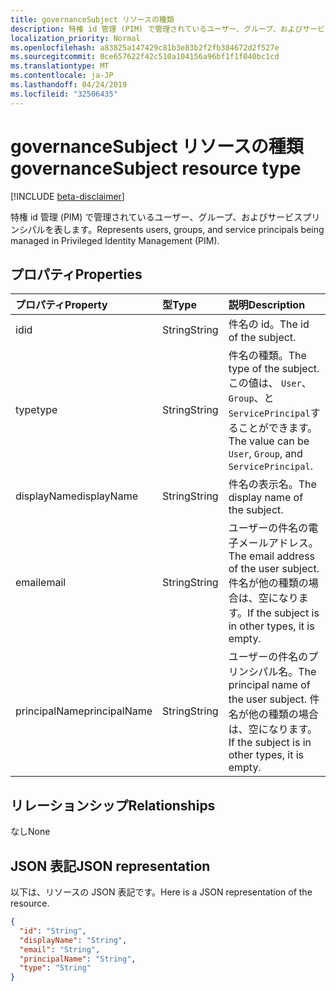 ```yaml
---
title: governanceSubject リソースの種類
description: 特権 id 管理 (PIM) で管理されているユーザー、グループ、およびサービスプリンシパルを表します。
localization_priority: Normal
ms.openlocfilehash: a83825a147429c81b3e83b2f2fb384672d2f527e
ms.sourcegitcommit: 0ce657622f42c510a104156a96bf1f1f040bc1cd
ms.translationtype: MT
ms.contentlocale: ja-JP
ms.lasthandoff: 04/24/2019
ms.locfileid: "32506435"
---
```

# <a name="governancesubject-resource-type"></a><span data-ttu-id="d38ac-103">governanceSubject リソースの種類</span><span class="sxs-lookup"><span data-stu-id="d38ac-103">governanceSubject resource type</span></span>

[!INCLUDE [beta-disclaimer](../../includes/beta-disclaimer.md)]

<span data-ttu-id="d38ac-104">特権 id 管理 (PIM) で管理されているユーザー、グループ、およびサービスプリンシパルを表します。</span><span class="sxs-lookup"><span data-stu-id="d38ac-104">Represents users, groups, and service principals being managed in Privileged Identity Management (PIM).</span></span>


## <a name="properties"></a><span data-ttu-id="d38ac-105">プロパティ</span><span class="sxs-lookup"><span data-stu-id="d38ac-105">Properties</span></span>
| <span data-ttu-id="d38ac-106">プロパティ</span><span class="sxs-lookup"><span data-stu-id="d38ac-106">Property</span></span>  | <span data-ttu-id="d38ac-107">型</span><span class="sxs-lookup"><span data-stu-id="d38ac-107">Type</span></span>       |<span data-ttu-id="d38ac-108">説明</span><span class="sxs-lookup"><span data-stu-id="d38ac-108">Description</span></span>|
|:----------|:----------|:----------|
|<span data-ttu-id="d38ac-109">id</span><span class="sxs-lookup"><span data-stu-id="d38ac-109">id</span></span>         |<span data-ttu-id="d38ac-110">String</span><span class="sxs-lookup"><span data-stu-id="d38ac-110">String</span></span>     | <span data-ttu-id="d38ac-111">件名の id。</span><span class="sxs-lookup"><span data-stu-id="d38ac-111">The id of the subject.</span></span>|
|<span data-ttu-id="d38ac-112">type</span><span class="sxs-lookup"><span data-stu-id="d38ac-112">type</span></span>       |<span data-ttu-id="d38ac-113">String</span><span class="sxs-lookup"><span data-stu-id="d38ac-113">String</span></span>     |<span data-ttu-id="d38ac-114">件名の種類。</span><span class="sxs-lookup"><span data-stu-id="d38ac-114">The type of the subject.</span></span> <span data-ttu-id="d38ac-115">この値は、 ``User``、 ``Group``、と``ServicePrincipal``することができます。</span><span class="sxs-lookup"><span data-stu-id="d38ac-115">The value can be ``User``, ``Group``, and ``ServicePrincipal``.</span></span>|
|<span data-ttu-id="d38ac-116">displayName</span><span class="sxs-lookup"><span data-stu-id="d38ac-116">displayName</span></span>|<span data-ttu-id="d38ac-117">String</span><span class="sxs-lookup"><span data-stu-id="d38ac-117">String</span></span>     |<span data-ttu-id="d38ac-118">件名の表示名。</span><span class="sxs-lookup"><span data-stu-id="d38ac-118">The display name of the subject.</span></span>|
|<span data-ttu-id="d38ac-119">email</span><span class="sxs-lookup"><span data-stu-id="d38ac-119">email</span></span>      |<span data-ttu-id="d38ac-120">String</span><span class="sxs-lookup"><span data-stu-id="d38ac-120">String</span></span>     |<span data-ttu-id="d38ac-121">ユーザーの件名の電子メールアドレス。</span><span class="sxs-lookup"><span data-stu-id="d38ac-121">The email address of the user subject.</span></span> <span data-ttu-id="d38ac-122">件名が他の種類の場合は、空になります。</span><span class="sxs-lookup"><span data-stu-id="d38ac-122">If the subject is in other types, it is empty.</span></span>|
|<span data-ttu-id="d38ac-123">principalName</span><span class="sxs-lookup"><span data-stu-id="d38ac-123">principalName</span></span>|<span data-ttu-id="d38ac-124">String</span><span class="sxs-lookup"><span data-stu-id="d38ac-124">String</span></span>   |<span data-ttu-id="d38ac-125">ユーザーの件名のプリンシパル名。</span><span class="sxs-lookup"><span data-stu-id="d38ac-125">The principal name of the user subject.</span></span> <span data-ttu-id="d38ac-126">件名が他の種類の場合は、空になります。</span><span class="sxs-lookup"><span data-stu-id="d38ac-126">If the subject is in other types, it is empty.</span></span>|

## <a name="relationships"></a><span data-ttu-id="d38ac-127">リレーションシップ</span><span class="sxs-lookup"><span data-stu-id="d38ac-127">Relationships</span></span>
<span data-ttu-id="d38ac-128">なし</span><span class="sxs-lookup"><span data-stu-id="d38ac-128">None</span></span>


## <a name="json-representation"></a><span data-ttu-id="d38ac-129">JSON 表記</span><span class="sxs-lookup"><span data-stu-id="d38ac-129">JSON representation</span></span>

<span data-ttu-id="d38ac-130">以下は、リソースの JSON 表記です。</span><span class="sxs-lookup"><span data-stu-id="d38ac-130">Here is a JSON representation of the resource.</span></span>

<!-- {
  "blockType": "resource",
  "optionalProperties": [

  ],
  "@odata.type": "microsoft.graph.governanceSubject"
}-->

```json
{
  "id": "String",  
  "displayName": "String",
  "email": "String",
  "principalName": "String",
  "type": "String"
}

```

<!-- uuid: 8fcb5dbc-d5aa-4681-8e31-b001d5168d79
2015-10-25 14:57:30 UTC -->
<!--
{
  "type": "#page.annotation",
  "description": "governanceSubject",
  "keywords": "",
  "section": "documentation",
  "tocPath": "",
  "suppressions": [
    "Error: /api-reference/beta/resources/governancesubject.md:\r\n      Exception processing links.\r\n    System.ArgumentException: Link Definition was null. Link text: !INCLUDE [beta-disclaimer](../../includes/beta-disclaimer.md)\r\n      at ApiDoctor.Validation.DocFile.get_LinkDestinations()\r\n      at ApiDoctor.Validation.DocSet.ValidateLinks(Boolean includeWarnings, String[] relativePathForFiles, IssueLogger issues, Boolean requireFilenameCaseMatch, Boolean printOrphanedFiles)"
  ]
}
-->
